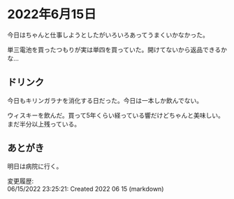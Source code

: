 # 2022年6月15日

今日はちゃんと仕事しようとしたがいろいろあってうまくいかなかった。

単三電池を買ったつもりが実は単四を買っていた。開けてないから返品できるかな…

## ドリンク

今日もキリンガラナを消化する日だった。今日は一本しか飲んでない。

ウィスキーを飲んだ。買って5年くらい経っている響だけどちゃんと美味しい。まだ半分以上残っている。

## あとがき

明日は病院に行く。

変更履歴:  
06/15/2022 23:25:21: Created 2022 06 15 (markdown)  
